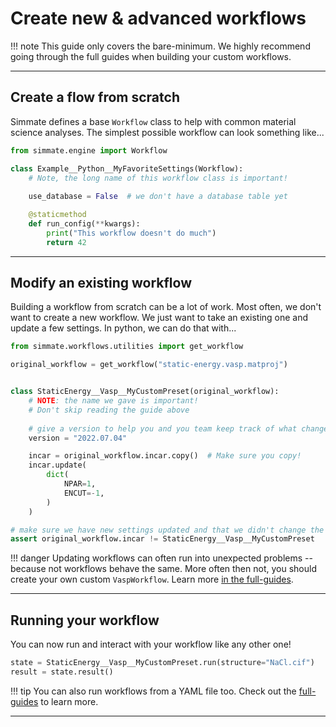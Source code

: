 
# Create new & advanced workflows

!!! note 
    This guide only covers the bare-minimum. We highly recommend going through the full guides when building your custom workflows.

----------------------------------------------------------------------

## Create a flow from scratch

Simmate defines a base `Workflow` class to help with common material science analyses. The simplest possible workflow can look something like...

``` python
from simmate.engine import Workflow

class Example__Python__MyFavoriteSettings(Workflow):
    # Note, the long name of this workflow class is important!
    
    use_database = False  # we don't have a database table yet

    @staticmethod
    def run_config(**kwargs):
        print("This workflow doesn't do much")
        return 42
```

----------------------------------------------------------------------

## Modify an existing workflow

Building a workflow from scratch can be a lot of work. Most often, we don't want to create a new workflow. We just want to take an existing one and update a few settings. In python, we can do that with...

``` python
from simmate.workflows.utilities import get_workflow

original_workflow = get_workflow("static-energy.vasp.matproj")


class StaticEnergy__Vasp__MyCustomPreset(original_workflow):
    # NOTE: the name we gave is important! 
    # Don't skip reading the guide above
    
    # give a version to help you and you team keep track of what changes
    version = "2022.07.04"

    incar = original_workflow.incar.copy()  # Make sure you copy!
    incar.update(
        dict(
            NPAR=1,
            ENCUT=-1,
        )
    )

# make sure we have new settings updated and that we didn't change the original
assert original_workflow.incar != StaticEnergy__Vasp__MyCustomPreset
```

!!! danger
    Updating workflows can often run into unexpected problems -- because not workflows
    behave the same. More often then not, you should create your own custom 
    `VaspWorkflow`. Learn more [in the full-guides](/simmate/full_guides/workflows/creating_new_workflows/#building-from-existing-workflows).
    

----------------------------------------------------------------------

## Running your workflow

You can now run and interact with your workflow like any other one!

``` python
state = StaticEnergy__Vasp__MyCustomPreset.run(structure="NaCl.cif")
result = state.result()
```

!!! tip
    You can also run workflows from a YAML file too. Check out the [full-guides](/simmate/full_guides/workflows/creating_new_workflows/#running-our-custom-workflow) to learn more.

----------------------------------------------------------------------
